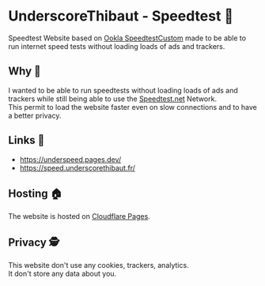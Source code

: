 # UnderscoreThibaut - Speedtest 🚗
Speedtest Website based on [Ookla SpeedtestCustom](https://speedtestcustom.com/) made to be able to run internet speed tests without loading loads of ads and trackers.

## Why 🤔
I wanted to be able to run speedtests without loading loads of ads and trackers while still being able to use the [Speedtest.net](https://speedtest.net/) Network.  
This permit to load the website faster even on slow connections and to have a better privacy.

## Links 🔗
 - https://underspeed.pages.dev/
 - https://speed.underscorethibaut.fr/

## Hosting 🏠
The website is hosted on [Cloudflare Pages](https://pages.cloudflare.com/).

## Privacy 🕵️
This website don't use any cookies, trackers, analytics.  
It don't store any data about you.
